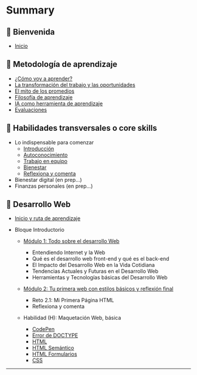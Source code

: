 # Summary

## 💜 Bienvenida

* [Inicio](README.md)

## 📑 Metodología de aprendizaje

* [¿Cómo voy a aprender?](curriculum_model/lea_model_01_overview.md)
* [La transformación del trabajo y las oportunidades](curriculum_model/lea_model_02_work.md)
* [El mito de los promedios](curriculum_model/lea_model_03_average.md)
* [Filosofía de aprendizaje](curriculum_model/lea_model_04_philosophy.md)
* [IA como herramienta de aprendizaje](curriculum_model/lea_model_05_ai.md)
* [Evaluaciones](curriculum_model/lea_model_06_assessment.md)

## 🌈 Habilidades transversales o core skills

* Lo indispensable para comenzar
	* [Introducción](curriculum_lif/lea_lif_overview.md)
    * [Autoconocimiento](curriculum_lif/self_awareness/learning_lif_selfawareness.md)
    * [Trabajo en equipo](curriculum_lif/teamwork/learning_lif_teamwork.md)    
	* [Bienestar](curriculum_lif/wellbeign/learning_lif_digital_wb_intro.md)
	* [Reflexiona y comenta](curriculum_lif/learning_lif_digital_wb_intro.md)
* Bienestar digital (en prep...)
* Finanzas personales (en prep...)

## 🔵 Desarrollo Web

* [Inicio y ruta de aprendizaje](/curriculum_dev/lea_dev_overview.md)

* Bloque Introductorio
    * [Módulo 1: Todo sobre el desarrollo Web](https://laboratoria1.gitbook.io/codigom)
        * Entendiendo Internet y la Web 
        * Qué es el desarrollo web front-end y qué es el back-end
        * El Impacto del Desarrollo Web en la Vida Cotidiana
        * Tendencias Actuales y Futuras en el Desarrollo Web
        * Herramientas y Tecnologías básicas del Desarrollo Web

    * [Módulo 2: Tu primera web con estilos básicos y reflexión final]()
        * Reto 2.1: Mi Primera Página HTML
        * Reflexiona y comenta

    * Habilidad (H): Maquetación Web, básica
        * [CodePen](curriculum_dev/editors_codepen.md)
        * [Error de DOCTYPE](curriculum_dev/editors_codepen_doctype.md)
        * [HTML](curriculum_dev/html.md)
        * [HTML Semántico](curriculum_dev/html_semantic.md)
        * [HTML Formularios](curriculum_dev//html_forms.md)
        * [CSS](curriculum_dev/css.md)

---

‌‌
